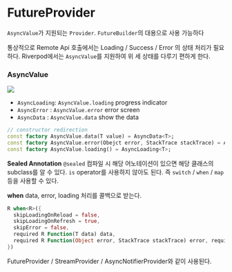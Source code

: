 # FutureProvider
`AsyncValue`가 지원되는 `Provider`. `FutureBuilder`의 대용으로 사용 가능하다

통상적으로 Remote Api 호출에서는 Loading / Success / Error 의 상태 처리가 필요하다. 
Riverpod에서는 `AsyncValue`를 지원하여 위 세 상태를 다루기 편하게 한다.

### AsyncValue
![](../../../../../imgs/async_value.png)
- `AsyncLoading`: `AsyncValue.loading` progress indicator
- `AsyncError` : `AsyncValue.error` error screen
- `AsyncData` : `AsyncValue.data` show the data
```dart
// constructor redirection
const factory AsyncValue.data(T value) = AsyncData<T>;
const factory AsyncValue.error(Obejct error, StackTrace stackTrace) = AsyncError<T>;
const factory AsyncValue.loading() = AsyncLoading<T>;
```

**Sealed Annotation**
`@sealed`
컴파일 시 해당 어노테이션이 있으면 해당 클래스의 subclass를 알 수 있다.
`is` operator를 사용하지 않아도 된다. 
즉 `switch` / `when` / `map` 등을 사용할 수 있다. 

**when**
data, error, loading 처리를 콜백으로 받는다. 
```dart
R when<R>({
  skipLoadingOnReload = false,
  skipLoadingOnRefresh = true,
  skipError = false,
  required R Function(T data) data,
  required R Function(Object error, StackTrace stackTrace) error, required R Function() loading,
})
```
FutureProvider / StreamProvider / AsyncNotifierProvider와 같이 사용된다.
